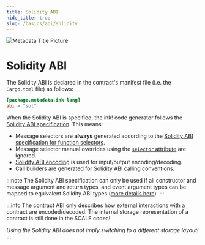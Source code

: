 ```yaml
---
title: Solidity ABI
hide_title: true
slug: /basics/abi/solidity
---
```


![Metadata Title Picture](/img/title/solidity.svg)

# Solidity ABI

The Solidity ABI is declared in the contract's manifest file (i.e. the `Cargo.toml` file)
as follows:

```toml
[package.metadata.ink-lang]
abi = "sol"
```

When the Solidity ABI is specified, the ink! code generator follows the [Solidity ABI specification][sol-abi]. 
This means:

- Message selectors are **always** generated according to the
  [Solidity ABI specification for function selectors][sol-abi-selector].
- Message selector manual overrides using the [`selector` attribute][selector-attribute] are ignored.
- [Solidity ABI encoding][sol-abi-codec] is used for input/output encoding/decoding.
- Call builders are generated for Solidity ABI calling conventions.

:::note
The Solidity ABI specification can only be used if all constructor and message
argument and return types, and event argument types can be mapped to
equivalent Solidity ABI types ([more details here][sol-type-mapping]).
:::

:::info
The contract ABI only describes how external interactions with a contract are
encoded/decoded. 
The internal storage representation of a contract is still done in the SCALE codec!

_Using the Solidity ABI does not imply switching to a different storage layout!_
:::

[sol-abi]: https://docs.soliditylang.org/en/latest/abi-spec.html
[sol-abi-selector]: https://docs.soliditylang.org/en/latest/abi-spec.html#function-selector
[selector-attribute]: ../../macros-attributes/selector.md
[sol-abi-codec]: https://docs.soliditylang.org/en/latest/abi-spec.html#formal-specification-of-the-encoding
[sol-type-mapping]: ../../background/solidity-metamask-compat.md#rustink-to-solidity-abi-type-mapping
